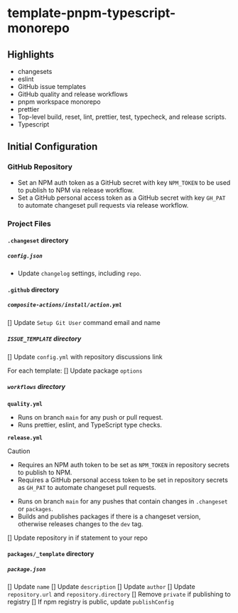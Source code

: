 # template-pnpm-typescript-monorepo

## Highlights
- changesets
- eslint
- GitHub issue templates
- GitHub quality and release workflows
- pnpm workspace monorepo
- prettier
- Top-level build, reset, lint, prettier, test, typecheck, and release scripts.
- Typescript

## Initial Configuration

### GitHub Repository
- Set an NPM auth token as a GitHub secret with key `NPM_TOKEN` to be used to publish to NPM via release workflow.
- Set a GitHub personal access token as a GitHub secret with key `GH_PAT` to automate changeset pull requests via release workflow.


### Project Files

#### `.changeset` directory
##### `config.json`
- Update `changelog` settings, including `repo`.

#### `.github` directory
##### `composite-actions/install/action.yml`
[] Update `Setup Git User` command email and name
##### `ISSUE_TEMPLATE` directory
[] Update `config.yml` with repository discussions link

For each template:
[] Update package `options`

##### `workflows` directory
**`quality.yml`**
- Runs on branch `main` for any push or pull request.
- Runs prettier, eslint, and TypeScript type checks.

**`release.yml`**
> [!CAUTION]
> - Requires an NPM auth token to be set as `NPM_TOKEN` in repository secrets to publish to NPM.
> - Requires a GitHub personal access token to be  set in repository secrets as `GH_PAT` to automate changeset pull requests.

- Runs on branch `main` for any pushes that contain changes in `.changeset` or `packages`.
- Builds and publishes packages if there is a changeset version, otherwise releases changes to the `dev` tag.

[] Update repository in if statement to your repo

#### `packages/_template` directory
##### `package.json`
[] Update `name`
[] Update `description`
[] Update `author`
[] Update `repository.url` and `repository.directory`
[] Remove `private` if publishing to registry
[] If npm registry is public, update `publishConfig`